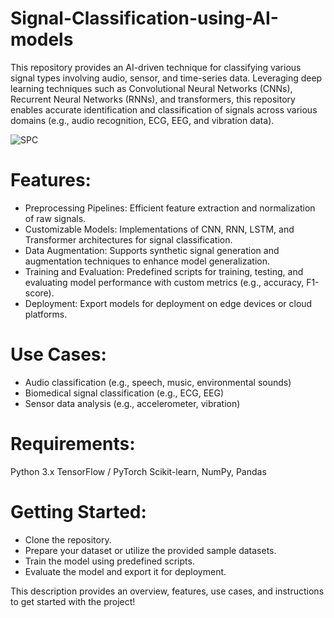 # Signal-Classification-using-AI-models
This repository provides an AI-driven technique for classifying various signal types involving audio, sensor, and time-series data. Leveraging deep learning techniques such as Convolutional Neural Networks (CNNs), Recurrent Neural Networks (RNNs), and transformers, this repository enables accurate identification and classification of signals across various domains (e.g., audio recognition, ECG, EEG, and vibration data).

![SPC](https://www.frontiersin.org/files/Articles/546769/fnsys-14-00043-HTML/image_m/fnsys-14-00043-g001.jpg)

# Features:
* Preprocessing Pipelines: Efficient feature extraction and normalization of raw signals.
* Customizable Models: Implementations of CNN, RNN, LSTM, and Transformer architectures for signal classification.
* Data Augmentation: Supports synthetic signal generation and augmentation techniques to enhance model generalization.
* Training and Evaluation: Predefined scripts for training, testing, and evaluating model performance with custom metrics (e.g., accuracy, F1-score).
* Deployment: Export models for deployment on edge devices or cloud platforms.
  
# Use Cases:
* Audio classification (e.g., speech, music, environmental sounds)
* Biomedical signal classification (e.g., ECG, EEG)
* Sensor data analysis (e.g., accelerometer, vibration)
# Requirements:
Python 3.x
TensorFlow / PyTorch
Scikit-learn, NumPy, Pandas
# Getting Started:
* Clone the repository.
* Prepare your dataset or utilize the provided sample datasets.
* Train the model using predefined scripts.
* Evaluate the model and export it for deployment.

This description provides an overview, features, use cases, and instructions to get started with the project!
